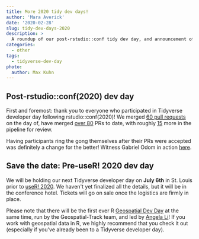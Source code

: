```yaml
---
title: More 2020 tidy dev days!
author: 'Mara Averick'
date: '2020-02-28'
slug: tidy-dev-days-2020
description: > 
  A roundup of our post-rstudio::conf tidy dev day, and announcement of a pre-useR! 2020 event. 
categories:
  - other
tags:
  - tidyverse-dev-day
photo:
  author: Max Kuhn
---
```


## Post-rstudio::conf(2020) dev day

First and foremost: thank you to everyone who participated in Tidyverse developer day following rstudio::conf(2020)! We merged [60 pull requests](https://twitter.com/juliasilge/status/1223408797378416640?s=20) on the day of, have merged [over 80](https://github.com/search?q=is%3Apr+label%3A%22tidy-dev-day+%3Anerd_face%3A%22+created%3A%3E2020-01-30+is%3Amerged&type=Issues) PRs to date, with roughly [15](https://github.com/search?q=is%3Apr+label%3A%22tidy-dev-day+%3Anerd_face%3A%22+created%3A%3E2020-01-30+is%3Aunmerged+is%3Aopen&type=Issues) more in the pipeline for review.

Having participants ring the gong themselves after their PRs were accepted was definitely a change for the better! Witness Gabriel Odom in action [here](https://twitter.com/RevDocGabriel/status/1223445860421230592?s=20).

## Save the date: Pre-useR! 2020 dev day

We will be holding our next Tidyverse developer day on **July 6th** in St. Louis prior to [useR! 2020](https://user2020.r-project.org/).
We haven't yet finalized all the details, but it will be in the conference hotel. 
Tickets will go on sale once the logistics are firmly in place.

 Please note that there will be the first ever R [Geospatial Dev Day](https://github.com/useR-stl/geospatial-dev-day) at the same time, run by the Geospatial-Track team, and led by [Angela Li](https://angela-li.github.io/)! If you work with geospatial data in R, we highly recommend that you check it out (especially if you've already been to a Tidyverse developer day).
